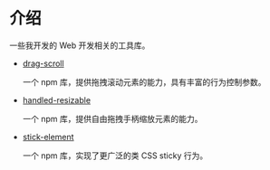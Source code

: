 # 介绍

一些我开发的 Web 开发相关的工具库。

- [drag-scroll](/zh/tools/drag-scroll)

    一个 npm 库，提供拖拽滚动元素的能力，具有丰富的行为控制参数。

- [handled-resizable](/zh/tools/handled-resizable)
    
    一个 npm 库，提供自由拖拽手柄缩放元素的能力。

- [stick-element](/zh/tools/stick-element)
    
    一个 npm 库，实现了更广泛的类 CSS sticky 行为。
